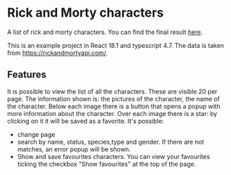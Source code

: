 # Rick and Morty characters
A list of rick and morty characters. You can find the final result [here](/dinuovos/rick-and-morty-characters/build/).

This is an example project in React 18.1 and typescript 4.7.
The data is taken from https://rickandmortyapi.com/.
## Features
It is possible to view the list of all the characters.
These are visible 20 per page. The information shown is: the pictures of the character, the name of the character.
Below each image there is a button that opens a popup with more information about the character.
Over each image there is a star: by clicking on it it will be saved as a favorite.
It's possible:
- change page
- search by name, status, species,type and gender. If there are not matches, an error popup will be shown.
- Show and save favourites characters. You can view your favourites ticking the checkbox "Show favourites" at the top of the page.